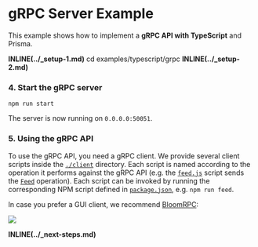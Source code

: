 # gRPC Server Example

This example shows how to implement a **gRPC API with TypeScript** and Prisma.

**INLINE(../\_setup-1.md)**
cd examples/typescript/grpc
**INLINE(../\_setup-2.md)**

### 4. Start the gRPC server

```
npm run start
```

The server is now running on `0.0.0.0:50051`.

### 5. Using the gRPC API

To use the gRPC API, you need a gRPC client. We provide several client scripts inside the [`./client`](./client) directory. Each script is named according to the operation it performs against the gRPC API (e.g. the [`feed.js`](./client/feed.js) script sends the [`Feed`](./service.proto#L7) operation). Each script can be invoked by running the corresponding NPM script defined in [`package.json`](./package.json), e.g. `npm run feed`.

In case you prefer a GUI client, we recommend [BloomRPC](https://github.com/uw-labs/bloomrpc):

![](https://imgur.com/0EiIo03.png)

**INLINE(../\_next-steps.md)**
